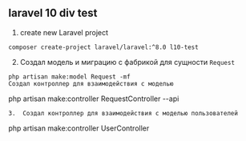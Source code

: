 ## laravel 10 div test

1.  create new Laravel project
```
composer create-project laravel/laravel:^8.0 l10-test
```
2.  Создал модель и миграцию с фабрикой для сущности `Request`
```
php artisan make:model Request -mf
Создал контроллер для взаимодействия с моделью
```
php artisan make:controller RequestController --api
```
3.  Создал контроллер для взаимодействия с моделью пользователей
```
php artisan make:controller UserController
```
